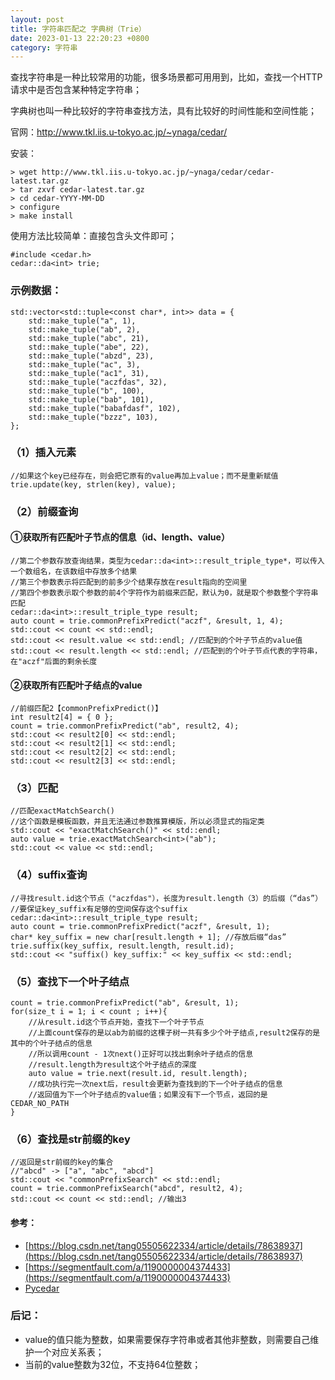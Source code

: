 ```yaml
---
layout: post
title: 字符串匹配之 字典树（Trie）
date: 2023-01-13 22:20:23 +0800
category: 字符串
---
```


查找字符串是一种比较常用的功能，很多场景都可用用到，比如，查找一个HTTP请求中是否包含某种特定字符串；

字典树也叫一种比较好的字符串查找方法，具有比较好的时间性能和空间性能；

官网：http://www.tkl.iis.u-tokyo.ac.jp/~ynaga/cedar/

 安装：

```
> wget http://www.tkl.iis.u-tokyo.ac.jp/~ynaga/cedar/cedar-latest.tar.gz
> tar zxvf cedar-latest.tar.gz
> cd cedar-YYYY-MM-DD
> configure
> make install
```

使用方法比较简单：直接包含头文件即可；
```
#include <cedar.h>
cedar::da<int> trie;
```


### 示例数据：
```
std::vector<std::tuple<const char*, int>> data = {
    std::make_tuple("a", 1),
    std::make_tuple("ab", 2),
    std::make_tuple("abc", 21),
    std::make_tuple("abe", 22),
    std::make_tuple("abzd", 23),
    std::make_tuple("ac", 3),
    std::make_tuple("ac1", 31),
    std::make_tuple("aczfdas", 32),
    std::make_tuple("b", 100),
    std::make_tuple("bab", 101),
    std::make_tuple("babafdasf", 102),
    std::make_tuple("bzzz", 103),
};

```

 ### （1）插入元素
```
//如果这个key已经存在，则会把它原有的value再加上value；而不是重新赋值
trie.update(key, strlen(key), value);
```

### （2）前缀查询

#### ①获取所有匹配叶子节点的信息（id、length、value）
```
//第二个参数存放查询结果，类型为cedar::da<int>::result_triple_type*，可以传入一个数组名，在该数组中存放多个结果
//第三个参数表示将匹配到的前多少个结果存放在result指向的空间里
//第四个参数表示取个参数的前4个字符作为前缀来匹配，默认为0，就是取个参数整个字符串匹配
cedar::da<int>::result_triple_type result;
auto count = trie.commonPrefixPredict("aczf", &result, 1, 4);
std::cout << count << std::endl;
std::cout << result.value << std::endl; //匹配到的个叶子节点的value值
std::cout << result.length << std::endl; //匹配到的个叶子节点代表的字符串，在"aczf"后面的剩余长度
```

#### ②获取所有匹配叶子结点的value
```
//前缀匹配2【commonPrefixPredict()】
int result2[4] = { 0 };
count = trie.commonPrefixPredict("ab", result2, 4);
std::cout << result2[0] << std::endl;
std::cout << result2[1] << std::endl;
std::cout << result2[2] << std::endl;
std::cout << result2[3] << std::endl;
```

### （3）匹配
```
//匹配exactMatchSearch()
//这个函数是模板函数，并且无法通过参数推算模版，所以必须显式的指定类
std::cout << "exactMatchSearch()" << std::endl;
auto value = trie.exactMatchSearch<int>("ab");
std::cout << value << std::endl;
```

### （4）suffix查询
```
//寻找result.id这个节点（"aczfdas"），长度为result.length（3）的后缀（“das”）
//要保证key_suffix有足够的空间保存这个suffix
cedar::da<int>::result_triple_type result;
auto count = trie.commonPrefixPredict("aczf", &result, 1);
char* key_suffix = new char[result.length + 1]; //存放后缀“das”
trie.suffix(key_suffix, result.length, result.id);
std::cout << "suffix() key_suffix:" << key_suffix << std::endl;
```

### （5）查找下一个叶子结点
```
count = trie.commonPrefixPredict("ab", &result, 1);
for(size_t i = 1; i < count ; i++){
    //从result.id这个节点开始，查找下一个叶子节点
    //上面count保存的是以ab为前缀的这棵子树一共有多少个叶子结点,result2保存的是其中的个叶子结点的信息
    //所以调用count - 1次next()正好可以找出剩余叶子结点的信息
    //result.length为result这个叶子结点的深度
    auto value = trie.next(result.id, result.length);
    //成功执行完一次next后，result会更新为查找到的下一个叶子结点的信息
    //返回值为下一个叶子结点的value值；如果没有下一个节点，返回的是CEDAR_NO_PATH
}

```

### （6）查找是str前缀的key
```
//返回是str前缀的key的集合
//"abcd" -> ["a", "abc", "abcd"]
std::cout << "commonPrefixSearch" << std::endl;
count = trie.commonPrefixSearch("abcd", result2, 4);
std::cout << count << std::endl; //输出3
```

#### 参考：
- [https://blog.csdn.net/tang05505622334/article/details/78638937](https://blog.csdn.net/tang05505622334/article/details/78638937)
 - [https://segmentfault.com/a/1190000004374433](https://segmentfault.com/a/1190000004374433)
 - [Pycedar](https://github.com/akivajp/pycedar)
 
### 后记：
 - value的值只能为整数，如果需要保存字符串或者其他非整数，则需要自己维护一个对应关系表；
 - 当前的value整数为32位，不支持64位整数；